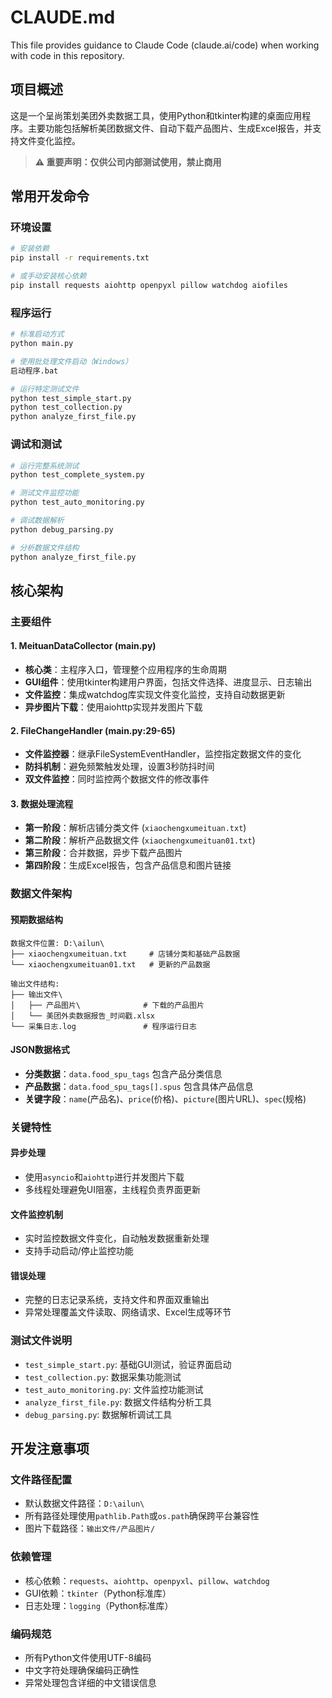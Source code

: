 # CLAUDE.md

This file provides guidance to Claude Code (claude.ai/code) when working with code in this repository.

## 项目概述

这是一个呈尚策划美团外卖数据工具，使用Python和tkinter构建的桌面应用程序。主要功能包括解析美团数据文件、自动下载产品图片、生成Excel报告，并支持文件变化监控。

> **⚠️ 重要声明：仅供公司内部测试使用，禁止商用**

## 常用开发命令

### 环境设置
```bash
# 安装依赖
pip install -r requirements.txt

# 或手动安装核心依赖
pip install requests aiohttp openpyxl pillow watchdog aiofiles
```

### 程序运行
```bash
# 标准启动方式
python main.py

# 使用批处理文件启动（Windows）
启动程序.bat

# 运行特定测试文件
python test_simple_start.py
python test_collection.py
python analyze_first_file.py
```

### 调试和测试
```bash
# 运行完整系统测试
python test_complete_system.py

# 测试文件监控功能
python test_auto_monitoring.py

# 调试数据解析
python debug_parsing.py

# 分析数据文件结构
python analyze_first_file.py
```

## 核心架构

### 主要组件

#### 1. MeituanDataCollector (main.py)
- **核心类**：主程序入口，管理整个应用程序的生命周期
- **GUI组件**：使用tkinter构建用户界面，包括文件选择、进度显示、日志输出
- **文件监控**：集成watchdog库实现文件变化监控，支持自动数据更新
- **异步图片下载**：使用aiohttp实现并发图片下载

#### 2. FileChangeHandler (main.py:29-65)
- **文件监控器**：继承FileSystemEventHandler，监控指定数据文件的变化
- **防抖机制**：避免频繁触发处理，设置3秒防抖时间
- **双文件监控**：同时监控两个数据文件的修改事件

#### 3. 数据处理流程
- **第一阶段**：解析店铺分类文件 (`xiaochengxumeituan.txt`)
- **第二阶段**：解析产品数据文件 (`xiaochengxumeituan01.txt`)
- **第三阶段**：合并数据，异步下载产品图片
- **第四阶段**：生成Excel报告，包含产品信息和图片链接

### 数据文件架构

#### 预期数据结构
```
数据文件位置: D:\ailun\
├── xiaochengxumeituan.txt     # 店铺分类和基础产品数据
└── xiaochengxumeituan01.txt   # 更新的产品数据

输出文件结构:
├── 输出文件\
│   ├── 产品图片\              # 下载的产品图片
│   └── 美团外卖数据报告_时间戳.xlsx
└── 采集日志.log               # 程序运行日志
```

#### JSON数据格式
- **分类数据**：`data.food_spu_tags` 包含产品分类信息
- **产品数据**：`data.food_spu_tags[].spus` 包含具体产品信息
- **关键字段**：`name`(产品名)、`price`(价格)、`picture`(图片URL)、`spec`(规格)

### 关键特性

#### 异步处理
- 使用`asyncio`和`aiohttp`进行并发图片下载
- 多线程处理避免UI阻塞，主线程负责界面更新

#### 文件监控机制
- 实时监控数据文件变化，自动触发数据重新处理
- 支持手动启动/停止监控功能

#### 错误处理
- 完整的日志记录系统，支持文件和界面双重输出
- 异常处理覆盖文件读取、网络请求、Excel生成等环节

### 测试文件说明

- `test_simple_start.py`: 基础GUI测试，验证界面启动
- `test_collection.py`: 数据采集功能测试
- `test_auto_monitoring.py`: 文件监控功能测试
- `analyze_first_file.py`: 数据文件结构分析工具
- `debug_parsing.py`: 数据解析调试工具

## 开发注意事项

### 文件路径配置
- 默认数据文件路径：`D:\ailun\`
- 所有路径处理使用`pathlib.Path`或`os.path`确保跨平台兼容性
- 图片下载路径：`输出文件/产品图片/`

### 依赖管理
- 核心依赖：`requests`、`aiohttp`、`openpyxl`、`pillow`、`watchdog`
- GUI依赖：`tkinter`（Python标准库）
- 日志处理：`logging`（Python标准库）

### 编码规范
- 所有Python文件使用UTF-8编码
- 中文字符处理确保编码正确性
- 异常处理包含详细的中文错误信息